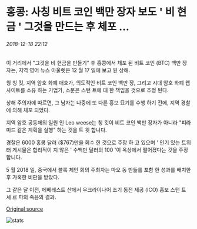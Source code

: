 # 홍콩: 사칭 비트 코인 백만 장자 보도 ' 비 현금 ' 그것을 만드는 후 체포 ...

###### 2018-12-18 22:12

이 거리에서 "그것을 비 현금을 만들기" 후 홍콩에서 체포 된 비트 코인 (BTC) 백만 장자는, 지역 영어 뉴스 아울렛은 12 월 17 일에 보고 된 상해.

웡 칭 킷, 지역 암호 화폐 애호가, 의도적인 비트 코인 백만 장, 그리고 시대 암호 화폐 웹 사이트를 소유 하는 기업가, 소문은 스턴 트에 대 한 책임을 것으로 추정 된다.

상해 주의자에 따르면, 그 남자는 나중에 또 다른 홍보 묘기를 수행 하기 전에, 지역 경찰에 의해 체포 되었다.

지역 암호 공동체의 일원 인 Leo weese는 칭 킷이 비트 코인 백만 장자가 아니라 "피라미드 같은 계획을 실행" 하는 것을 트 윗 합니다.

경찰은 6000 홍콩 달러 ($767)만을 회수 한 것으로 주장 하 고 있으며 ' 인기 있는 트위터 게시물은 합리적이 지 않은 ' 수백만 달러의 100 '이 옥상에서 떨어졌다는 것을 주장 합니다.

5 월 2018 일, 중국에서 블록 체인 회의 주최자는 마오 동 만듦를 포함 한 성과를 배치한 후 가혹한 비판을 받았다.

그 같은 달 이전, 에베레스트 산에서 우크라이나어 초기 동전 제공 (ICO) 홍보 스턴 트 셰 르 파의 죽음의 결과.

[Original source](https://cointelegraph.com/news/hong-kong-purported-bitcoin-millionaire-reportedly-arrested-after-making-it-rain-cash)

![stats](https://c.statcounter.com/11760860/0/a89fa40b/1/ "stats")